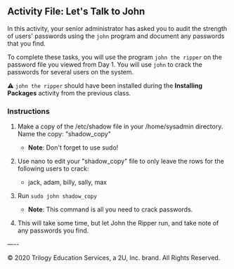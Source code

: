 ## Activity File: Let's Talk to John

In this activity, your senior administrator has asked you to audit the strength of users' passwords using the `john` program and document any passwords that you find.

To complete these tasks, you will use the program `john the ripper` on the password file you viewed from Day 1. You will use `john` to crack the passwords for several users on the system. 

:warning: `john the ripper` should have been installed during the **Installing Packages** activity from the previous class. 

### Instructions

1. Make a copy of the /etc/shadow file in your /home/sysadmin directory.  Name the copy: "shadow_copy"

    - **Note**: Don't forget to use sudo!
  
2. Use nano to edit your "shadow_copy" file to only leave the rows for the following users to crack:
      - jack, adam, billy, sally, max

3. Run `sudo john shadow_copy`
     - **Note**: This command is all you need to crack passwords.

4. This will take some time, but let John the Ripper run, and take note of any passwords you find.

—--

© 2020 Trilogy Education Services, a 2U, Inc. brand. All Rights Reserved.


